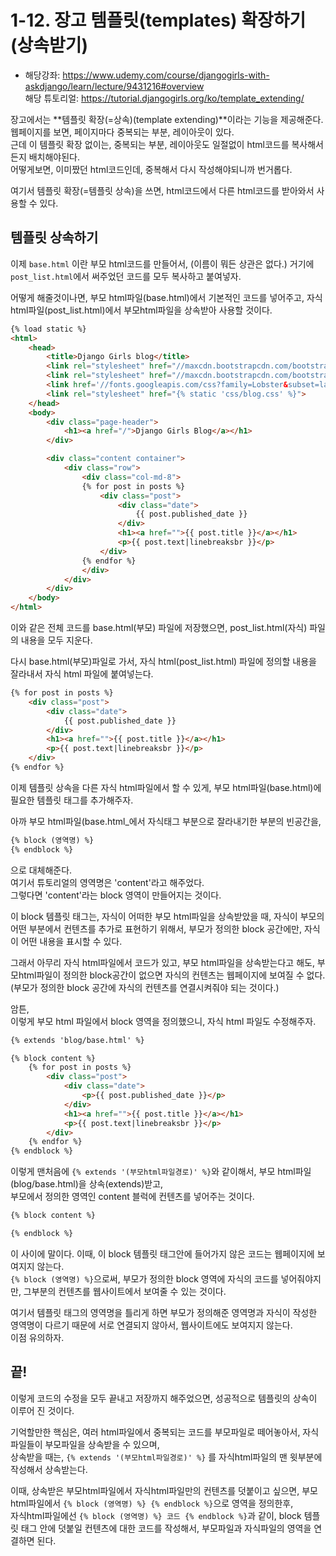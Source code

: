 # 1-12. 장고 템플릿(templates) 확장하기(상속받기)
- 해당강좌: https://www.udemy.com/course/djangogirls-with-askdjango/learn/lecture/9431216#overview  
해당 튜토리얼: https://tutorial.djangogirls.org/ko/template_extending/

장고에서는 **템플릿 확장(=상속)(template extending)**이라는 기능을 제공해준다.  
웹페이지를 보면, 페이지마다 중복되는 부분, 레이아웃이 있다.  
근데 이 템플릿 확장 없이는, 중복되는 부분, 레이아웃도 일절없이 html코드를 복사해서든지 배치해야된다.  
어떻게보면, 이미짰던 html코드인데, 중복해서 다시 작성해야되니까 번거롭다.

여기서 템플릿 확장(=템플릿 상속)을 쓰면, html코드에서 다른 html코드를 받아와서 사용할 수 있다.  

## 템플릿 상속하기

이제 ```base.html``` 이란 부모 html코드를 만들어서, (이름이 뭐든 상관은 없다.) 거기에 ```post_list.html```에서 써주었던 코드를 모두 복사하고 붙여넣자.

어떻게 해줄것이나면, 부모 html파일(base.html)에서 기본적인 코드를 넣어주고, 자식 html파일(post_list.html)에서 부모html파일을 상속받아 사용할 것이다.

```html
{% load static %}
<html>
    <head>
        <title>Django Girls blog</title>
        <link rel="stylesheet" href="//maxcdn.bootstrapcdn.com/bootstrap/3.2.0/css/bootstrap.min.css">
        <link rel="stylesheet" href="//maxcdn.bootstrapcdn.com/bootstrap/3.2.0/css/bootstrap-theme.min.css">
        <link href='//fonts.googleapis.com/css?family=Lobster&subset=latin,latin-ext' rel='stylesheet' type='text/css'>
        <link rel="stylesheet" href="{% static 'css/blog.css' %}">
    </head>
    <body>
        <div class="page-header">
            <h1><a href="/">Django Girls Blog</a></h1>
        </div>

        <div class="content container">
            <div class="row">
                <div class="col-md-8">
                {% for post in posts %}
                    <div class="post">
                        <div class="date">
                            {{ post.published_date }}
                        </div>
                        <h1><a href="">{{ post.title }}</a></h1>
                        <p>{{ post.text|linebreaksbr }}</p>
                    </div>
                {% endfor %}
                </div>
            </div>
        </div>
    </body>
</html>
```

이와 같은 전체 코드를 base.html(부모) 파일에 저장했으면, post_list.html(자식) 파일의 내용을 모두 지운다.

다시 base.html(부모)파일로 가서, 자식 html(post_list.html) 파일에 정의할 내용을 잘라내서 자식 html 파일에 붙여넣는다. 
```html
{% for post in posts %}
    <div class="post">
        <div class="date">
            {{ post.published_date }}
        </div>
        <h1><a href="">{{ post.title }}</a></h1>
        <p>{{ post.text|linebreaksbr }}</p>
    </div>
{% endfor %}
```
 이제 템플릿 상속을 다른 자식 html파일에서 할 수 있게, 부모 html파일(base.html)에 필요한 템플릿 태그를 추가해주자.

아까 부모 html파일(base.html_에서 자식태그 부분으로 잘라내기한 부분의 빈공간을, 
```html
{% block (영역명) %}
{% endblock %}
```
으로 대체해준다.  
여기서 튜토리얼의 영역명은 'content'라고 해주었다.  
그렇다면 'content'라는 block 영역이 만들어지는 것이다.   

이 block 템플릿 태그는, 자식이 어떠한 부모 html파일을 상속받았을 때, 자식이 부모의 어떤 부분에서 컨텐츠를 추가로 표현하기 위해서, 부모가 정의한 block 공간에만, 자식이 어떤 내용을 표시할 수 있다.

그래서 아무리 자식 html파일에서 코드가 있고, 부모 html파일을 상속받는다고 해도, 부모html파일이 정의한 block공간이 없으면 자식의 컨텐츠는 웹페이지에 보여질 수 없다.  
(부모가 정의한 block 공간에 자식의 컨텐츠를 연결시켜줘야 되는 것이다.)

암튼,  
이렇게 부모 html 파일에서 block 영역을 정의했으니, 자식 html 파일도 수정해주자.  

```html 
{% extends 'blog/base.html' %}

{% block content %}
    {% for post in posts %}
        <div class="post">
            <div class="date">
                <p>{{ post.published_date }}</p>
            </div>
            <h1><a href="">{{ post.title }}</a></h1>
            <p>{{ post.text|linebreaksbr }}</p>
        </div>
    {% endfor %}
{% endblock %}
```
이렇게 맨처음에 ```{% extends '(부모html파일경로)' %}```와 같이해서, 부모 html파일(blog/base.html)을 상속(extends)받고,  
부모에서 정의한 영역인 content 블럭에 컨텐츠를 넣어주는 것이다. 
```html
{% block content %}

{% endblock %}
```
이 사이에 말이다. 이때, 이 block 템플릿 태그안에 들어가지 않은 코드는 웹페이지에 보여지지 않는다.  
```{% block (영역명) %}```으로써, 부모가 정의한 block 영역에 자식의 코드를 넣어줘야지만, 그부분의 컨텐츠를 웹사이트에서 보여줄 수 있는 것이다.  

여기서 템플릿 태그의 영역명을 틀리게 하면 부모가 정의해준 영역명과 자식이 작성한 영역명이 다르기 때문에 서로 연결되지 않아서, 웹사이트에도 보여지지 않는다.  
이점 유의하자.

## 끝!

이렇게 코드의 수정을 모두 끝내고 저장까지 해주었으면, 성공적으로 템플릿의 상속이 이루어 진 것이다.  

기억할만한 핵심은, 여러 html파일에서 중복되는 코드를 부모파일로 떼어놓아서, 자식파일들이 부모파일을 상속받을 수 있으며,  
상속받을 때는, ```{% extends '(부모html파일경로)' %}``` 를 자식html파일의 맨 윗부분에 작성해서 상속받는다.  

이때, 상속받은 부모html파일에서 자식html파일만의 컨텐츠를 덧붙이고 싶으면, 부모html파일에서 ```{% block (영역명) %} {% endblock %}```으로 영역을 정의한후,  
자식html파일에선 ```{% block (영역명) %} 코드 {% endblock %}```과 같이, block 템플릿 태그 안에 덧붙일 컨텐츠에 대한 코드를 작성해서, 부모파일과 자식파일의 영역을 연결하면 된다.